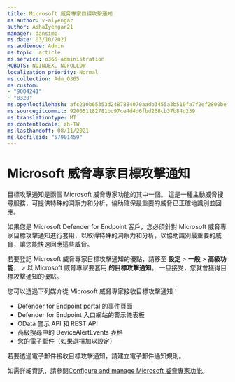 ```yaml
---
title: Microsoft 威脅專家目標攻擊通知
ms.author: v-aiyengar
author: AshaIyengar21
manager: dansimp
ms.date: 03/10/2021
ms.audience: Admin
ms.topic: article
ms.service: o365-administration
ROBOTS: NOINDEX, NOFOLLOW
localization_priority: Normal
ms.collection: Adm_O365
ms.custom:
- "9004241"
- "8320"
ms.openlocfilehash: afc210b65353d2487884070aadb3455a3b510fa7f2ef2800bef31cb77a5f1751
ms.sourcegitcommit: 920051182781bd97ce4d4d6fbd268cb37b84d239
ms.translationtype: MT
ms.contentlocale: zh-TW
ms.lasthandoff: 08/11/2021
ms.locfileid: "57901459"
---
```

# <a name="microsoft-threat-experts---targeted-attack-notification"></a>Microsoft 威脅專家目標攻擊通知

目標攻擊通知是兩個 Microsoft 威脅專家功能的其中一個。 這是一種主動威脅搜尋服務，可提供特殊的洞察力和分析，協助確保最重要的威脅已正確地識別並回應。

如果您是 Microsoft Defender for Endpoint 客戶，您必須針對 Microsoft 威脅專家目標攻擊通知進行套用，以取得特殊的洞察力和分析，以協助識別最重要的威脅，讓您能快速回應這些威脅。

若要登記 Microsoft 威脅專家目標攻擊通知的優點，請移至 **設定**  >  **一般**  >  **高級功能**，  >  以 Microsoft 威脅專家要套用 **的目標攻擊通知**。 一旦接受，您就會獲得目標攻擊通知的優點。

您可以透過下列媒介從 Microsoft 威脅專家接收目標攻擊通知：

- Defender for Endpoint portal 的事件頁面
- Defender for Endpoint 入口網站的警示儀表板
- OData 警示 API 和 REST API
- 高級搜尋中的 DeviceAlertEvents 表格
- 您的電子郵件（如果選擇加以設定）

若要透過電子郵件接收目標攻擊通知，請建立電子郵件通知規則。 

如需詳細資訊，請參閱[Configure and manage Microsoft 威脅專家功能](https://docs.microsoft.com/windows/security/threat-protection/microsoft-defender-atp/configure-microsoft-threat-experts)。
